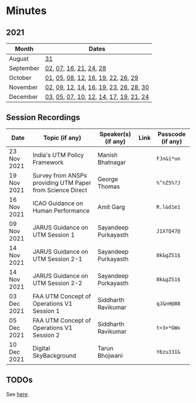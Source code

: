 # Minutes

## 2021

| Month     | Dates                                                        |
| --------- | ------------------------------------------------------------ |
| August    | [31](2021/08/31.md)                                          |
| September | [02](2021/09/02.md), [07](2021/09/07.md), [16](2021/09/16.md), [21](2021/09/21.md), [24](2021/09/24.md), [28](2021/09/28.md) |
| October   | [01](2021/10/01.md), [05](2021/10/05.md), [08](2021/10/08.md), [12](2021/10/12.md), [16](2021/10/16.md), [19](2021/10/19.md), [22](2021/10/22.md), [26](2021/10/26.md), [29](2021/10/29.md) |
| November  | [02](2021/11/02.md), [09](2021/11/09.md), [12](2021/11/12.md), [14](2021/11/14.md), [16](2021/11/16.md), [19](2021/11/19.md), [23](2021/11/23.md), [26](2021/11/26.md), [28](2021/11/28.md), [30](2021/11/30.md) |
| December  | [03](./2021/12/03.md), [05](2021/12/05.md), [07](2021/12/07.md), [10](2021/12/10.md), [12](2021/12/12.md), [14](2021/12/14.md), [17](2021/12/17.md), [19](2021/12/19.md), [21](2021/12/21.md), [24](2021/12/24.md) |

## Session Recordings

| Date        | Topic (if any)                                            | Speaker(s) (if any)  | Link                                                                                                                                                                      | Passcode (if any) |
| --          | --                                                        | --                   | --                                                                                                                                                                        | --                |
| 23 Nov 2021 | India's UTM Policy Framework                              | Manish Bhatnagar     | [<i class="fa fa-link"></i>](https://us02web.zoom.us/rec/share/deyS85YCVjeSdUN1YjlwaaQHtFWv-bQhcPvMsIhY6u1urci4GFaunZZ-aRlO3HdH.sB9qFwBPRdEj1qsQ)                         | `FJn&1*un`        |
| 19 Nov 2021 | Survey from ANSPs providing UTM Paper from Science Direct | George Thomas        | [<i class="fa fa-link"></i>](https://us02web.zoom.us/rec/share/wnIYxM6mCW9EApmn9Sz5Qv2QwNU1LBQ9YGXX8aWQsG_D0lefB6i1P6JTUKksGUf_.i4oa5LGGVt3nRMS6)                         | `%^nZ5%?J`        |
| 16 Nov 2021 | ICAO Guidance on Human Performance                        | Amit Garg            | [<i class="fa fa-link"></i>](https://us02web.zoom.us/rec/share/X1qeI4DihVMiCZn8LDnfoEWSoSBdQFS1wC1jQ4Bh7I4WGnaAUjwxAsQGjRHDeVFJ.ySQzCFkq8BbH_zEE)                         | `R.l&d1e1`        |
| 09 Nov 2021 | JARUS Guidance on UTM Session 1                           | Sayandeep Purkayasth | [<i class="fa fa-link"></i>](https://us02web.zoom.us/rec/share/OxMUexQUIYh7Qz3aidT3_lqQWVftzysuLWl3uBPRJ-uMhumxSWu-j4frwxumHYKL.aqV4IpjpVsbu9tY1?startTime=1636470295000) | `J1X?Q47@`        |
| 14 Nov 2021 | JARUS Guidance on UTM Session 2-1                         | Sayandeep Purkayasth | [<i class="fa fa-link"></i>](https://us02web.zoom.us/rec/share/E1iSoA1dbjamzxwck8Z3GIucUJyz1v_L7JumwlFN77st-a05kE4vqN5RJaV4ggQ.-qcARqrAIVP9BP7q?startTime=1636902528000)  | `8k&gZS1$`        |
| 14 Nov 2021 | JARUS Guidance on UTM Session 2-2                         | Sayandeep Purkayasth | [<i class="fa fa-link"></i>](https://us02web.zoom.us/rec/share/E1iSoA1dbjamzxwck8Z3GIucUJyz1v_L7JumwlFN77st-a05kE4vqN5RJaV4ggQ.-qcARqrAIVP9BP7q?startTime=1636905779000)  | `8k&gZS1$`        |
| 03 Dec 2021 | FAA UTM Concept of Operations V1  Session 1               | Siddharth Ravikumar  | [<i class="fa fa-link"></i>](https://us02web.zoom.us/rec/share/vYpwSlumauGaxOdsdzP6fgn8C7a8de9VyuXK2BCt10rb6YBUMgzvflqfAM2U6L4T.KpKWM9QciGmYhSXX)                         | `qJ&nH@88`        |
| 05 Dec 2021 | FAA UTM Concept of Operations V1  Session 2               | Siddharth Ravikumar  | [<i class="fa fa-link"></i>](https://us02web.zoom.us/rec/share/6FpWd9KU0Lfn84GI5ean13oJzM8-HvnTGZKVJDdVcOJQLSstHIUf58eGF_pp27IC.YliKnZz_myUltZlc?startTime=1638718199000) | `t=3+*GWx`        |
| 10 Dec 2021 | Digital SkyBackground                                     | Tarun Bhojwani       | [<i class="fa fa-link"></i>](https://us02web.zoom.us/rec/share/mRYlBmzWoEqx4nCH-sLToyI1jPheZvWlM43rrDHIEJ5M-nyHcfDOn0t_i9xSeKWU.DPttsrVuS4vJDWTA?startTime=1639148856000)                       | `Y6zu33I&`        |


## TODOs

See [here](todos.md).
